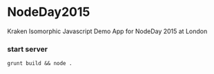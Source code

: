 # NodeDay2015
Kraken Isomorphic Javascript Demo App for NodeDay 2015 at London

### start server
```
grunt build && node .
```

